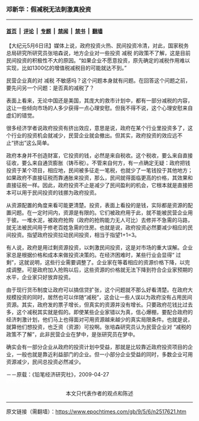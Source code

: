 ### 邓新华：假减税无法刺激真投资

---

#### [首页](../../../..?n2517621) &nbsp;|&nbsp; [评论](../../../../../epoch-comment?n2517621) &nbsp;|&nbsp; [专题](../../../../../epoch-special?n2517621) &nbsp;|&nbsp; [禁闻](../../../../../epoch-news?n2517621) &nbsp;|&nbsp; [禁书](../../../../../books?n2517621) &nbsp;|&nbsp; [翻墙](https://github.com/gfw-breaker/nogfw/blob/master/README.md?n2517621)


<div class="post_content" id="artbody" itemprop="articleBody">
 <!-- article content begin -->
 <p>
  【大纪元5月6日讯】媒体上说，政府投资火热、民间投资冷清，对此，国家税务总局研究所研究员张培森说，地方企业对一些投资
  <ok href="https://www.epochtimes.com/gb/tag/%E5%87%8F%E7%A8%8E.html">
   减税
  </ok>
  的政策不了解，这是目前民间投资的积极性不大的原因。“如果企业不愿意投资，原先确定的减税作用难以实现，比如1300亿的增值税减税目的可能就达不到。”
 </p>
 <p>
  民营企业真的对
  <ok href="https://www.epochtimes.com/gb/tag/%E5%87%8F%E7%A8%8E.html">
   减税
  </ok>
  不敏感吗？这个问题本身就有问题。在回答这个问题之前，要先问另一个问题：是否真的减税了？
 </p>
 <p>
  表面上看来，无论中国还是美国，其庞大的救市计划中，都有一部分减税的内容，这让一些倾向市场的人多少获得一点心理安慰。但我不得不说，这个心理安慰来自虚幻的错觉。
 </p>
 <p>
  很多经济学者说政府投资有挤出效应，意思是说，政府在某个行业里投资多了，这个行业的投资机会就减少，民营企业就会撤出。但其实，政府投资的效应远不止“挤出”这么简单。
 </p>
 <p>
  政府本身并不创造财富，它投资的钱，必然是来自税收。这个税收，要么来自直接征收，要么来自通货膨胀（铸币税）。不管来自何方，有一点确定无疑：政府把钱投资于某个项目，相应地，民间被多征走一笔税，也就少了一笔钱投于其他地方；如果政府不直接征税而靠通胀来投资，那么，民间就得面临更高的价格，其效果和直接征税一样。因此，政府投资不止是减少了民间盈利的机会，它根本就是直接把本可以用于民间投资的钱挪为政府投资。
 </p>
 <p>
  从资源配置的角度来看可能更清楚。投资，表面上看投的是钱，实际都是资源的配置问题。在一定时间内，资源是有限的。它们被政府用于此，就不能被民营企业用于彼。一堆水泥，被政府抢购（政府的抢购能力无人可比）去修并不急需的马路，就无法被民间用于修老百姓急需的住房。也就是说，政府投资必然要减少相应的民间投资。指望政府投资拉动民间投资，相当于指望1+1=3。
 </p>
 <p>
  有人说，政府是用过剩资源投资，以刺激民间投资，这是对市场的重大误解。企业家总是根据价格和成本来做投资决策的。在经济困难时，某些行业会显得“ 过剩”，这就说明，这些行业需要调整了。企业家在等着相应的资源价格下降，以完成调整。可是政府加入抢购以后，这些资源的价格就无法下降到符合企业家预期的水平，企业家只好放弃投资。
 </p>
 <p>
  由于现行货币制度让政府可以搞信贷扩张，这个问题就不那么好看清楚。在政府大规模投资的同时，居然也可以伴随“减税”，这会让一些人误以为政府没有占用民间资源。其实，政府发的票子增长，但真实的资源并没有增长。只要政府花钱比过去多，这个减税其实就是假的。即使某些企业家错以为真，信心爆棚，要配合政府的经济刺激计划，他们马上也得面对可用资源越来越少的真实局限条件。也就是说，就算他们想投资，也乏资（资源）可投啊。张培森研究员认为民营企业对 “减税的政策不了解”，此非民营企业在梦中，是张研究员在梦中。
 </p>
 <p>
  确实会有一部分企业从政府的投资计划中受益，那就是比较靠近政府投资项目的企业，一般也就是靠近利益部门的企业。但一小部分企业受益的同时，多数企业可用资源减少，民间总投资必然减少。
 </p>
 <p>
  <p>
   －－原载：《铅笔经济研究社》，2009-04-27
   <br/>
   <font color="#ffffff">
    (http://www.dajiyuan.com)
   </font>
   <br/>
   <center>
    <font class="GY13">
     本文只代表作者的观点和陈述
    </font>
   </center>
  </p>
  <!-- article content end -->
  <div id="below_article_ad">
  </div>
 </p>
</div>


---

原文链接（需翻墙）：https://www.epochtimes.com/gb/9/5/6/n2517621.htm
